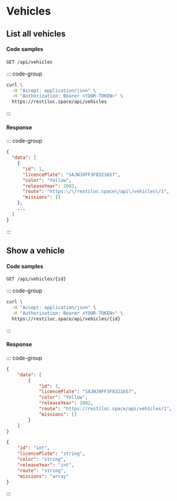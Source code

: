 # Vehicles

## List all vehicles <Badge type="tip" text="GET"/>

#### Code samples

```bash
GET /api/vehicles
```

::: code-group

```bash :line-numbers [cURL]
curl \
  -H "Accept: application/json" \
  -H "Authorization: Bearer <YOUR-TOKEN>" \
  https://restiloc.space/api/vehicles
```

:::

#### Response

::: code-group

```json :line-numbers [Example response]
{
  "data": [
    {
      "id": 1,
      "licencePlate": "SAJWJ0FF3F8321657",
      "color": "Yellow",
      "releaseYear": 2002,
      "route": "https:\/\/restiloc.space\/api\/vehicles\/1",
      "missions": []
    },
    ...
  ]
}
```

:::

## Show a vehicle <Badge type="tip" text="GET"/>

#### Code samples

```bash
GET /api/vehicles/{id}
```

::: code-group

```bash :line-numbers [cURL]
curl \
  -H "Accept: application/json" \
  -H "Authorization: Bearer <YOUR-TOKEN>" \
  https://restiloc.space/api/vehicles/{id}
```

:::

#### Response

::: code-group

```json :line-numbers [Example response]
{
    "data": [
        {
            "id": 1,
            "licencePlate": "SAJWJ0FF3F8321657",
            "color": "Yellow",
            "releaseYear": 2002,
            "route": "https://restiloc.space/api/vehicles/1",
            "missions": []
        }
    ]
}
```

```json :line-numbers [Response schema]
{
    "id": "int",
    "licencePlate": "string",
    "color": "string",
    "releaseYear": "int",
    "route": "string",
    "missions": "array"
}
```

:::
